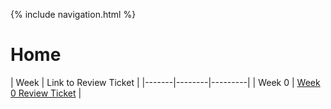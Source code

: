 {% include navigation.html %}

# Home

| Week | Link to Review Ticket |
|-------|--------|---------|
| Week 0 | [Week 0 Review Ticket](https://github.com/arushi10/individual/issues/1) |
